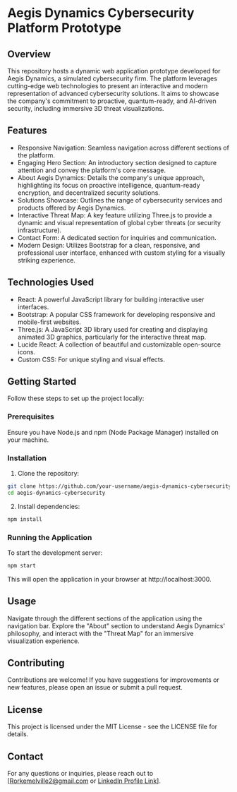 # Aegis Dynamics Cybersecurity Platform Prototype

## Overview
This repository hosts a dynamic web application prototype developed for Aegis Dynamics, a simulated cybersecurity firm. The platform leverages cutting-edge web technologies to present an interactive and modern representation of advanced cybersecurity solutions. It aims to showcase the company's commitment to proactive, quantum-ready, and AI-driven security, including immersive 3D threat visualizations.

## Features
- Responsive Navigation: Seamless navigation across different sections of the platform.
- Engaging Hero Section: An introductory section designed to capture attention and convey the platform's core message.
- About Aegis Dynamics: Details the company's unique approach, highlighting its focus on proactive intelligence, quantum-ready encryption, and decentralized security solutions.
- Solutions Showcase: Outlines the range of cybersecurity services and products offered by Aegis Dynamics.
- Interactive Threat Map: A key feature utilizing Three.js to provide a dynamic and visual representation of global cyber threats (or security infrastructure).
- Contact Form: A dedicated section for inquiries and communication.
- Modern Design: Utilizes Bootstrap for a clean, responsive, and professional user interface, enhanced with custom styling for a visually striking experience.

## Technologies Used
- React: A powerful JavaScript library for building interactive user interfaces.
- Bootstrap: A popular CSS framework for developing responsive and mobile-first websites.
- Three.js: A JavaScript 3D library used for creating and displaying animated 3D graphics, particularly for the interactive threat map.
- Lucide React: A collection of beautiful and customizable open-source icons.
- Custom CSS: For unique styling and visual effects.

## Getting Started
Follow these steps to set up the project locally:

### Prerequisites
Ensure you have Node.js and npm (Node Package Manager) installed on your machine.
### Installation
1. Clone the repository:
````bash
git clone https://github.com/your-username/aegis-dynamics-cybersecurity.git
cd aegis-dynamics-cybersecurity
````

2. Install dependencies:
````bash
npm install
````

### Running the Application
To start the development server:
````bash
npm start
````

This will open the application in your browser at http://localhost:3000.

## Usage
Navigate through the different sections of the application using the navigation bar. Explore the "About" section to understand Aegis Dynamics' philosophy, and interact with the "Threat Map" for an immersive visualization experience.

## Contributing
Contributions are welcome! If you have suggestions for improvements or new features, please open an issue or submit a pull request.

## License
This project is licensed under the MIT License - see the LICENSE file for details.

## Contact
For any questions or inquiries, please reach out to [Rorkemelville2@gmail.com or [LinkedIn Profile Link](https://www.linkedin.com/in/rorke-melville/)].
